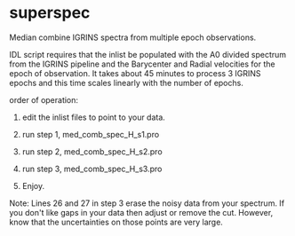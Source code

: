 # superspec
Median combine IGRINS spectra from multiple epoch observations.

IDL script requires that the inlist be populated with the A0 divided spectrum from the IGRINS pipeline and the Barycenter and Radial velocities for the epoch of observation. It takes about 45 minutes to process 3 IGRINS epochs and this time scales linearly with the number of epochs.

order of operation:

1) edit the inlist files to point to your data.

2) run step 1, med_comb_spec_H_s1.pro

3) run step 2, med_comb_spec_H_s2.pro

4) run step 3, med_comb_spec_H_s3.pro

5) Enjoy.


Note: Lines 26 and 27 in step 3 erase the noisy data from your spectrum. 
If you don't like gaps in your data then adjust or remove the cut. 
However, know that the uncertainties on those points are very large.
